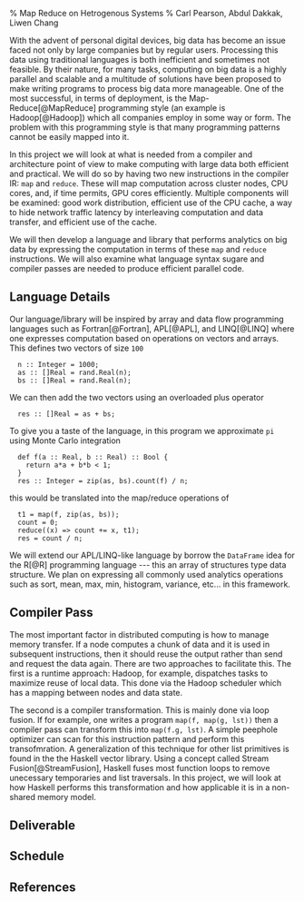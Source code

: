 % Map Reduce on Hetrogenous Systems
% Carl Pearson, Abdul Dakkak, Liwen Chang

With the advent of personal digital devices, big data has become an issue faced
  not only by large companies but by regular users.
Processing this data using traditional languages is both inefficient and sometimes
  not feasible.
By their nature, for many tasks, computing on big data is a highly parallel and scalable 
  and a multitude of solutions have been proposed to make writing programs to process
  big data more manageable.
One of the most successful, in terms of deployment, is the Map-Reduce[@MapReduce] programming style
  (an example is Hadoop[@Hadoop]) which all companies employ in some way or form.
The problem with this programming style is that many programming patterns cannot be easily
  mapped into it.

In this project we will look at what is needed from a compiler and architecture point of 
  view to make computing with large data both efficient and practical.
We will do so by having two new instructions in the compiler IR: `map` and `reduce`.
These will map computation across cluster nodes, CPU cores, and, if time permits, GPU cores efficiently.
Multiple components will be examined: good work distribution, efficient use of the CPU cache, 
  a way to hide network traffic latency by interleaving computation and data transfer, and
  efficient use of the cache.

We will then develop a language and library that performs analytics on big data by expressing
  the computation in terms of these `map` and `reduce` instructions.
We will also examine what language syntax sugare and compiler passes are needed
  to produce efficient parallel code.

## Language Details

Our language/library will be inspired by array and data flow programming languages such as Fortran[@Fortran], APL[@APL], and LINQ[@LINQ] where
  one expresses computation based on operations on vectors and arrays.
This defines two vectors of size `100`

      n :: Integer = 1000;
      as :: []Real = rand.Real(n);
      bs :: []Real = rand.Real(n); 

We can then add the two vectors using an overloaded plus operator

      res :: []Real = as + bs;

To give you a taste of the language, in this program we approximate `pi` using Monte Carlo integration

      def f(a :: Real, b :: Real) :: Bool {
        return a*a + b*b < 1;
      }
      res :: Integer = zip(as, bs).count(f) / n;

this would be translated into the map/reduce operations of 

      t1 = map(f, zip(as, bs));
      count = 0;
      reduce((x) => count += x, t1);
      res = count / n;

We will extend our APL/LINQ-like language by borrow the `DataFrame` idea for the R[@R] programming language ---
  this an array of structures type data structure.
We plan on expressing all commonly used analytics operations such as sort, mean, max, min, histogram, variance, etc...
  in this framework.

## Compiler Pass

The most important factor in distributed computing is how to manage
  memory transfer.
If a node computes a chunk of data and it is used in subsequent instructions, then it should reuse the output rather than send and request the data again.
There are two approaches to facilitate this.
The first is a runtime approach: Hadoop, for example, dispatches
  tasks to maximize reuse of local data.
This done via the Hadoop scheduler which has a mapping between nodes and data 
  state.

The second is a compiler transformation.
This is mainly done via loop fusion.
If for example, one writes a program `map(f, map(g, lst))` then a compiler pass
  can transform this into `map(f.g, lst)`.
A simple peephole optimizer can scan for this instruction pattern and
  perform this transofmration.
A generalization of this technique for other list primitives is found in the 
  the Haskell vector library.
Using a concept called Stream Fusion[@StreamFusion], Haskell
  fuses most function loops to remove unecessary
  temporaries and list traversals.
In this project, we will look at how Haskell performs this transformation and
  how applicable it is in a non-shared memory model.


## Deliverable


## Schedule

## References

